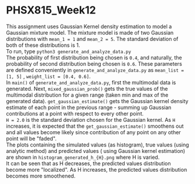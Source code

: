 # PHSX815_Week12

This assignment uses Gaussian Kernel density estimation to 
model a Gaussian mixture model. The mixture model is made
of two Gaussian distributions with `mean_1 = 1` and `mean_2 = 5`.
The standard deviation of both of these distributions is 1. 
<br/>
To run, type `python3 generate_and_analyze_data.py` <br/>
The probability of first distribution being chosen is `0.4`, and naturally, 
the probability of second distribution being chosen is `0.6`. These parameters
are defined conveniently in `generate_and_analyze_data.py` as `mean_list = [1, 5]`
, `weight_list = [0.4, 0.6]`. 
<br/>
In `main()` of `generate_and_analyze_data.py`, first the multimodal data is generated. Next, `mixed_gaussian_prob()` gets the true values of the multimodal distribution for
a given range (taken min and max of the generated data). `get_gaussian_estimate()` gets the
Gaussian kernel density estimate of each point in the previous range - summing up Gaussian 
contributions at a point with respect to every other point. 
<br/>
`H = 2.0` is the standard deviation chosen for the Gaussian kernel. As `H` increases, it is expected
that the `get_gaussian_estimate()` smoothens out and all values become likely since contribution of any point
on any other point will be "faded". 
<br/>
The plots containing the simulated values (as histogram), true values (using analytic method) and predicted values (
using Gaussian kernel estimation) are shown in `histogram_generated_h_{H}.png`
where H is varied. 
<br/>
It can be seen that as H decreases, the predicted values distribution become more "localized". 
As H increases, the predicted values distribution becomes more smoothened.
